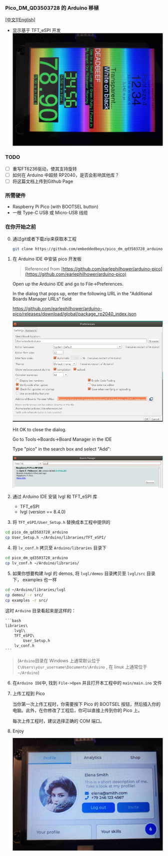 ### Pico_DM_QD3503728 的 Arduino 移植

[[中文]](README.md)[[English]](README.en.md)

- 显示基于 TFT_eSPI 开发
    ![TFT_eSPI](assets/pico_dm_qd3503728_arduino_2.jpeg)

### TODO

- [ ] 重写FT6236驱动，使其支持旋转
- [ ] 如何在 Arduino 中超频 RP2040，是否会影响其他库？
- [ ] 将这篇文档上传到Github Page

### 所需硬件

- Raspberry Pi Pico (with BOOTSEL button)
- 一根 Type-C USB 或 Micro-USB 线缆

### 在你开始之前

0. 通过git或者下载zip来获取本工程

    ```bash
    git clone https://github.com/embeddedboys/pico_dm_qd3503728_arduino.git
    ```

1. 在 Arduino IDE 中安装 pico 开发板

    > Referenced from [https://github.com/earlephilhower/arduino-pico](https://github.com/earlephilhower/arduino-pico)

    Open up the Arduino IDE and go to File->Preferences.

    In the dialog that pops up, enter the following URL in the "Additional Boards Manager URLs" field:

    https://github.com/earlephilhower/arduino-pico/releases/download/global/package_rp2040_index.json

    ![board url](assets/board_url.png)

    Hit OK to close the dialog.

    Go to Tools->Boards->Board Manager in the IDE

    Type "pico" in the search box and select "Add":

    ![install](assets/install.png)

2. 通过 Arduino IDE 安装 lvgl 和 TFT_eSPI 库

    - TFT_eSPI
    - lvgl (version == 8.4.0)

3. 将 `TFT_eSPI/User_Setup.h` 替换成本工程中提供的

```bash
cd pico_dm_qd3503728_arduino
cp User_Setup.h ~/Arduino/libraries/TFT_eSPI/
```

4. 将 `lv_conf.h` 拷贝至 `Arduino/libraries` 目录下

```bash
cd pico_dm_qd3503728_arduino
cp lv_conf.h ~/Arduino/libraries/
```

5. 如果你想要构建 lvgl 的 demos, 将 `lvgl/demos`
目录拷贝至 `lvgl/src` 目录下， examples 也一样

```bash
cd ~/Arduino/libraries/lvgl
cp demos/ -r src/
cp examples -r src/
```

这时 `Arduino` 目录看起来是这样的：

    ```bash
    libraries\
        lvgl\
        TFT_eSPI\
            User_Setup.h
        lv_conf.h
    ```

> (`Arduino`目录在 Windows 上通常默认位于 `C\Users\your_username\Documents\Arduino` , 在 linux 上通常位于`~/Arduino`)

6. 在`Arduino IDE`中, 找到 `File->Open` 并且打开本工程中的 `main/main.ino` 文件

7. 上传工程到 Pico

    当你第一次上传工程时，你需要按下 Pico 的 BOOTSEL 按钮，然后插入你的电脑。此外，在你修改了工程后，你可以直接上传到你的 Pico 上。

    每次上传工程时，建议选择正确的 COM 端口。

8. Enjoy

    ![lvgl](assets/pico_dm_qd3503728_arduino.jpeg)
